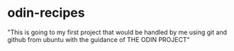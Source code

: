 # odin-recipes
"This is going to my first project that would be handled by me using git and github from ubuntu with the guidance of THE ODIN PROJECT"